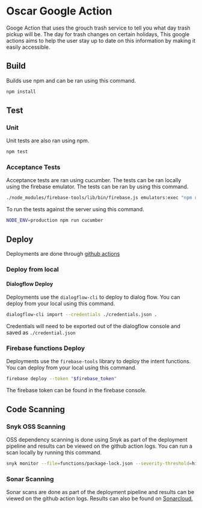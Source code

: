 # Oscar Google Action
Googe Action that uses the grouch trash service to tell you what day trash pickup will be.
The day for trash changes on certain holidays, This google actions aims to help the user stay up to date on this 
information by making it easily accessible.

## Build
Builds use npm and can be ran using this command.
```bash
npm install
``` 

## Test
### Unit
Unit tests are also ran using npm.
```bash
npm test
```

### Acceptance Tests
Acceptance tests are ran using cucumber. 
The tests can be ran locally using the firebase emulator.
The tests can be ran by using this command.

```bash
./node_modules/firebase-tools/lib/bin/firebase.js emulators:exec "npm run cucumber"
```

To run the tests against the server using this command.

```bash
NODE_ENV=production npm run cucumber
```

## Deploy
Deployments are done through [github actions](.github/workflows/nodejs.yml)

### Deploy from local

#### Dialogflow Deploy
Deployments use the `dialogflow-cli` to deploy to dialog flow. You can deploy from your local using this command.
```bash
dialogflow-cli import --credentials ./credentials.json .
```
Credentials will need to be exported out of the dialogflow console and saved as `./credential.json`

### Firebase functions Deploy
Deployments use the `firebase-tools` library to deploy the intent functions. You can deploy from your local using this command.

```bash
firebase deploy --token "$firebase_token"
```
The firebase token can be found in the firebase console.

## Code Scanning

### Snyk OSS Scanning

OSS dependency scanning is done using Snyk as part of the deployment pipeline and results can be viewed on the github action logs.
You can run a scan locally by running this command.
```bash
snyk monitor --file=functions/package-lock.json --severity-threshold=high
```


### Sonar Scanning

Sonar scans are done as part of the deployment pipeline and results can be viewed on the github action logs.
Results can also be found on [Sonarcloud.](https://sonarcloud.io/dashboard?id=matthew-js-porter_oscar-google-action)
